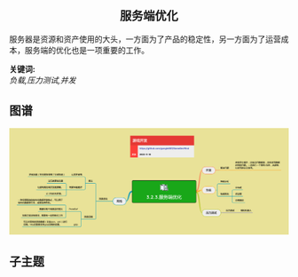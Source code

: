 <h2 align="center">服务端优化</h2>
<p>
服务器是资源和资产使用的大头，一方面为了产品的稳定性，另一方面为了运营成本，服务端的优化也是一项重要的工作。
</p>

**关键词:**<br/> 
*负载,压力测试,并发*

## 图谱
![图片加载中...](../exports/3.2.3.服务端优化.png?raw=true)

## 子主题
